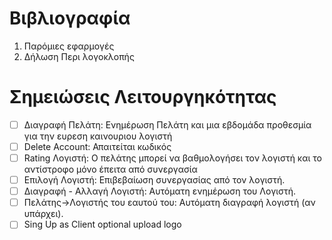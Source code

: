 #  Βιβλιογραφία
1. Παρόμιες εφαρμογές
2. Δήλωση Περι λογοκλοπής


# Σημειώσεις Λειτουργηκότητας
- [ ] Διαγραφή Πελάτη: Ενημέρωση Πελάτη και μια εβδομάδα προθεσμία για την ευρεση καινουριου λογιστή
- [ ] Delete Account: Απαιτείται κωδικός
- [ ] Rating Λογιστή: O πελάτης μπορεί να βαθμολογήσει τον λογιστή και το αντίστροφο μόνο έπειτα από συνεργασία
- [ ] Επιλογή Λογιστή: Επιβεβαίωση συνεργασίας από τον λογιστή.
- [ ] Διαγραφή - Αλλαγή Λογιστή: Αυτόματη ενημέρωση του Λογιστή.
- [ ] Πελάτης->Λογιστής του εαυτού του: Αυτόματη διαγραφή λογιστή (αν υπάρχει).
- [ ] Sing Up as Client optional upload logo
